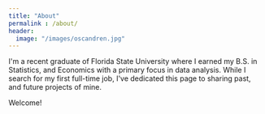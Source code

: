 ```yaml
---
title: "About"
permalink : /about/
header:
  image: "/images/oscandren.jpg"
---
```


I'm a recent graduate of Florida State University where I earned my B.S. in Statistics, and Economics with a primary focus in data analysis. While I search for my first full-time job, I've dedicated this page to sharing past, and future projects of mine.

Welcome!

